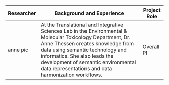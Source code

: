 | Researcher | Background and Experience | Project Role |
| ---------- | ------------------------- | ------------ |
| anne pic | At the Translational and Integrative Sciences Lab in the Environmental & Molecular Toxicology Department, Dr. Anne Thessen creates knowledge from data using semantic technology and informatics. She also leads the development of semantic environmental data representations and data harmonization workflows. | Overall PI |

